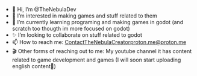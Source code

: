 - 👋 Hi, I’m @TheNebulaDev
- 👀 I’m interested in making games and stuff related to them
- 🌱 I’m currently learning programing and making games in godot (and scratch too thougth im more focused on godot)
- ✨ I’m looking to collaborate on stuff related to godot
- 📫 How to reach me: ContactTheNebulaCreatorproton.me@proton.me
- 🎬 Other forms of reaching out to me: My youtube channel it has content related to game development and games (I will soon start uploading english content💫)

<!---
TheNebulaDev/TheNebulaDev is a ✨ special ✨ repository because its `README.md` (this file) appears on your GitHub profile.
You can click the Preview link to take a look at your changes.
--->
